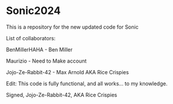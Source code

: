 # Sonic2024

This is a repository for the new updated code for Sonic

List of collaborators:

BenMillerHAHA - Ben Miller

Maurizio - Need to Make account

Jojo-Ze-Rabbit-42 - Max Arnold AKA Rice Crispies

Edit: This code is fully functional, and all works... to my knowledge.

Signed, Jojo-Ze-Rabbit-42, AKA Rice Crispies
